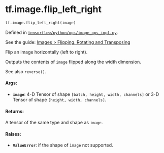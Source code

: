 <div itemscope itemtype="http://developers.google.com/ReferenceObject">
<meta itemprop="name" content="tf.image.flip_left_right" />
</div>

# tf.image.flip_left_right

``` python
tf.image.flip_left_right(image)
```



Defined in [`tensorflow/python/ops/image_ops_impl.py`](https://www.tensorflow.org/code/tensorflow/python/ops/image_ops_impl.py).

See the guide: [Images > Flipping, Rotating and Transposing](../../../../api_guides/python/image.md#Flipping_Rotating_and_Transposing)

Flip an image horizontally (left to right).

Outputs the contents of `image` flipped along the width dimension.

See also `reverse()`.

#### Args:

* <b>`image`</b>: 4-D Tensor of shape `[batch, height, width, channels]` or
         3-D Tensor of shape `[height, width, channels]`.


#### Returns:

A tensor of the same type and shape as `image`.


#### Raises:

* <b>`ValueError`</b>: if the shape of `image` not supported.